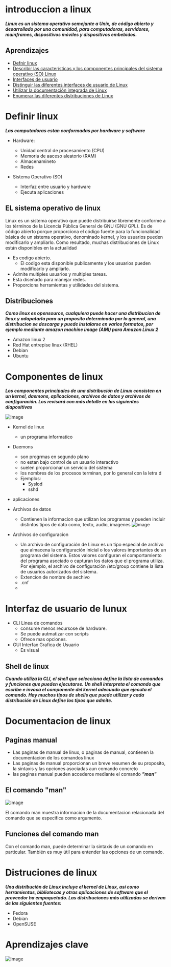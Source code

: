 # introduccion a linux
***Linux es un sistema operativo semejante a Unix, de código abierto y desarrollado por una comunidad, para computadoras, servidores, mainframes, dispositivos móviles
y dispositivos embebidos.***

## Aprendizajes
- [Defnir linux]()
- [Describir las características y los componentes principales del sistema operativo (SO) Linux]()
- [Interfaces de usuario]()
- [Distinguir las diferentes interfaces de usuario de Linux]()
- [Utilizar la documentación integrada de Linux]()
- [Enumerar las diferentes distribuciones de Linux]()


# Definir linux
***Las computadoras estan conformadas por hardware y software***

- Hardware: 
  - Unidad central de procesamiento (CPU) 
  - Memoria de aaceso aleatorio (RAM)
  - Almacenamineto 
  - Redes 

- Sistema Operativo (SO)
  - Interfaz entre usuario y hardware
  - Ejecuta aplicaciones

## EL sistema operativo de linux

Linux es un sistema operativo que puede distribuirse libremente conforme a los términos de la Licencia Pública General
de GNU (GNU GPL). Es de código abierto porque proporciona el código fuente para la funcionalidad básica de un sistema
operativo, denominado kernel, y los usuarios pueden modificarlo y ampliarlo. Como resultado, muchas distribuciones de 
Linux están disponibles en la actualidad

- Es codigo abierto.
  - El codigo esta disponible publicamente y los usuarios pueden modificarlo y ampliarlo.
- Admite multiples usuarios y multiples tareas.
- Esta diseñado para manejar redes.
- Proporciona herramientas y utilidades del sistema. 

## Distribuciones
***Como linux es opensource, cualquiera puede hacer una distribucion de linux y adapatarla para un proposito determinado por
lo general, una distribucion se descarga y puede instalarse en varios formatos, por ejemplo mediante amazon machine image (AMI) para Amazon 
Linux 2***

- Amazon linux 2 
- Red Hat entrepise linux (RHEL)
- Debian
- Ubuntu

# Componentes de linux
***Los componentes principales de una distribución de Linux consisten en un kernel, daemons, aplicaciones, archivos
de datos y archivos de configuración. Los revisará con más detalle en las siguientes diapositivas***

![image](https://user-images.githubusercontent.com/42829215/164265043-5a8be772-94a6-4f04-8a7b-75ff4cee3395.png)

- Kernel de linux
  -  un programa informatico 


- Daemons
  - son progrmas en segundo plano 
  - no estan bajo control de un usuario interactivo
  - suelen proporcionar un servicio del sistema
  - los nombres de los procesos terminan, por lo general con la letra d 
  - Ejemplos:
    - Syslod
    - sshd
- aplicaciones

- Archivos de datos
  -  Contienen la informacion que utilizan los programas y pueden incluir distintos tipos de dato como, texto, audio, imagenes
![image](https://user-images.githubusercontent.com/42829215/164266365-f84b7164-a617-4029-ae73-69a3fc99c3af.png)

- Archivos de configuracion
  - Un archivo de configuración de Linux es un tipo especial de archivo que almacena la configuración inicial o los
    valores importantes de un programa del sistema. Estos valores configuran el comportamiento del programa asociado
    o capturan los datos que el programa utiliza. Por ejemplo, el archivo de configuración /etc/group contiene la lista 
    de usuarios autorizados del sistema.
  - Extencion de nombre de aechivo
  - .cnf
  - 

# Interfaz de usuario de lunux

- CLI Linea de comandos
  - consume menos recursose de hardware.
  - Se puede autmatizar con scripts
  - Ofrece mas opciones.
- GUI Interfax Grafica de Usuario
  - Es visual

## Shell de linux 
***Cuando utiliza la CLI, el shell que selecciona define la lista de comandos y funciones que pueden ejecutarse. Un shell interpreta el comando que escribe e invoca el componente del kernel adecuado que ejecuta el comando.
Hay muchos tipos de shells que puede utilizar y cada distribución de Linux define los tipos que admite.***


# Documentacion de linux

## Paginas manual
- Las paginas de manual de linux, o paginas de manual, contienen la documentacion de los comandos linux
- Las paginas de manual proporcionan un breve resumen de su proposito, la sintaxis y las opciones asociadas aun comando concreto
- las paginas manual pueden accederce mediante el comando ***"man"***

## El comando "man"
  ![image](https://user-images.githubusercontent.com/42829215/164269916-d5be2e0e-91f4-4ab6-b8f4-81da60fe89ee.png)

El comando man muestra informacion de la documentacion relacionada del comando que se especifica como argumento.

## Funciones del comando man 
Con el comando man, puede determinar la sintaxis de un comando en particular. También es muy útil para entender las
opciones de un comando.

# Distruciones de linux
***Una distribución de Linux incluye el kernel de Linux, así como herramientas, bibliotecas y otras aplicaciones de
software que el proveedor ha empaquetado. Las distribuciones más utilizadas se derivan de las siguientes fuentes:***

- Fedora
- Debian 
- OpenSUSE

# Aprendizajes clave
![image](https://user-images.githubusercontent.com/42829215/164272146-f8649dc1-44b4-46c3-ad38-9c276aa6bf9e.png)
